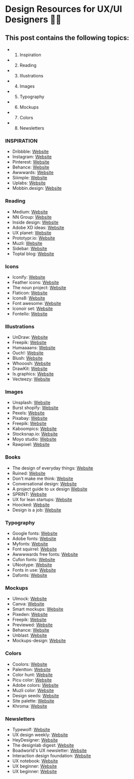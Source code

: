 # Design Resources for UX/UI Designers 🚀🚀

## This post contains the following topics:

* 1. Inspiration
* 2. Reading
* 3. Illustrations
* 4. Images
* 5. Typography
* 6. Mockups
* 7. Colors
* 8. Newsletters


### INSPIRATION
* Dribbble: [Website](https://www.nngroup.com/)
* Instagram: [Website](https://www.nngroup.com/)
* Pinterest: [Website](https://www.nngroup.com/)
* Behance: [Website](https://www.nngroup.com/)
* Awwwards: [Website](https://www.nngroup.com/)
* Siiimple: [Website](https://www.nngroup.com/)
* Uplabs: [Website](https://www.nngroup.com/)
* Mobbin.design: [Website](https://www.nngroup.com/)

### Reading
* Medium: [Website](https://www.nngroup.com/)
* NN Group: [Website](https://www.nngroup.com/)
* Inside design: [Website](https://www.nngroup.com/)
* Adobe XD ideas: [Website](https://www.nngroup.com/)
* UX planet: [Website](https://www.nngroup.com/)
* Prototypr.io: [Website](https://www.nngroup.com/)
* Muzli: [Website](https://www.nngroup.com/)
* Sidebar: [Website](https://www.nngroup.com/)
* Toptal blog: [Website](https://www.nngroup.com/)

### Icons
* Iconify: [Website](https://www.nngroup.com/)
* Feather icons: [Website](https://www.nngroup.com/)
* The noun project: [Website](https://www.nngroup.com/)
* Flaticon: [Website](https://www.nngroup.com/)
* Icons8: [Website](https://www.nngroup.com/)
* Font awesome: [Website](https://www.nngroup.com/)
* Iconoir set: [Website](https://www.nngroup.com/)
* Fontello: [Website](https://www.nngroup.com/)

### Illustrations
* UnDraw: [Website](https://www.nngroup.com/)
* Freepik: [Website](https://www.nngroup.com/)
* Humaaaans: [Website](https://www.nngroup.com/)
* Ouch!: [Website](https://www.nngroup.com/)
* Blush: [Website](https://www.nngroup.com/)
* Whooosh: [Website](https://www.nngroup.com/)
* DrawKit: [Website](https://www.nngroup.com/)
* Is.graphics: [Website](https://www.nngroup.com/)
* Vecteezy: [Website](https://www.nngroup.com/)

### Images
* Unsplash: [Website](https://www.nngroup.com/)
* Burst shopify: [Website](https://www.nngroup.com/)
* Pexels: [Website](https://www.nngroup.com/)
* Pixabay: [Website](https://www.nngroup.com/)
* Freepik: [Website](https://www.nngroup.com/)
* Kaboompics: [Website](https://www.nngroup.com/)
* Stocksnap.io: [Website](https://www.nngroup.com/)
* Moyo studio: [Website](https://www.nngroup.com/)
* Rawpixel: [Website](https://www.nngroup.com/)

### Books
* The design of everyday things: [Website](https://www.nngroup.com/)
* Ruined: [Website](https://www.nngroup.com/)
* Don't make me think: [Website](https://www.nngroup.com/)
* Conversational design: [Website](https://www.nngroup.com/)
* A project guide to ux design [Website](https://www.nngroup.com/)
* SPRINT: [Website](https://www.nngroup.com/)
* UX for lean startups: [Website](https://www.nngroup.com/)
* Hoocked: [Website](https://www.nngroup.com/)
* Design is a job: [Website](https://www.nngroup.com/)

### Typography
* Google fonts: [Website](https://www.nngroup.com/)
* Adobe fonts: [Website](https://www.nngroup.com/)
* Myfonts: [Website](https://www.nngroup.com/)
* Font squirrel: [Website](https://www.nngroup.com/)
* Awwwwards free fonts: [Website](https://www.nngroup.com/)
* Cufon fonts: [Website](https://www.nngroup.com/)
* UNootype: [Website](https://www.nngroup.com/)
* Fonts in use: [Website](https://www.nngroup.com/)
* Dafonts: [Website](https://www.nngroup.com/)

### Mockups
* Ulmock: [Website](https://www.nngroup.com/)
* Canva: [Website](https://www.nngroup.com/)
* Smart mockups: [Website](https://www.nngroup.com/)
* Pixeden: [Website](https://www.nngroup.com/)
* Freepik: [Website](https://www.nngroup.com/)
* Previewed: [Website](https://www.nngroup.com/)
* Behance: [Website](https://www.nngroup.com/)
* Unblast: [Website](https://www.nngroup.com/)
* Mockups-design: [Website](https://www.nngroup.com/)


### Colors
* Coolors: [Website](https://www.nngroup.com/)
* Palentton: [Website](https://www.nngroup.com/)
* Color hunt: [Website](https://www.nngroup.com/)
* Picu color: [Website](https://www.nngroup.com/)
* Adobe colors: [Website](https://www.nngroup.com/)
* Muzli color: [Website](https://www.nngroup.com/)
* Design seeds: [Website](https://www.nngroup.com/)
* Site palette: [Website](https://www.nngroup.com/)
* Khroma: [Website](https://www.nngroup.com/)

### Newsletters
* Typewolf: [Website](https://www.nngroup.com/)
* UX design weekly: [Website](https://www.nngroup.com/)
* HeyDesigner: [Website](https://www.nngroup.com/)
* The designlab digest: [Website](https://www.nngroup.com/)
* Boadworld's UX newsletter: [Website](https://www.nngroup.com/)
* Interaction design foundation: [Website](https://www.nngroup.com/)
* UX notebook: [Website](https://www.nngroup.com/)
* UX beginner: [Website](https://www.nngroup.com/)
* UX beginner: [Website](https://www.nngroup.com/)






















